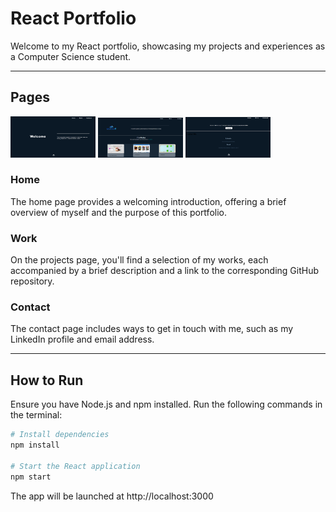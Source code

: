 # React Portfolio

Welcome to my React portfolio, showcasing my projects and experiences as a Computer Science student.


---

## Pages


<div>
  <img src="public/images/home.png" width="27%">
  <img src="public/images/work.png" width="27%">
  <img src="public/images/contact.png" width="27%">
</div>


### Home

The home page provides a welcoming introduction, offering a brief overview of myself and the purpose of this portfolio.

### Work

On the projects page, you'll find a selection of my works, each accompanied by a brief description and a link to the corresponding GitHub repository.

### Contact

The contact page includes ways to get in touch with me, such as my LinkedIn profile and email address.

---
## How to Run

Ensure you have Node.js and npm installed. Run the following commands in the terminal:

```bash
# Install dependencies
npm install

# Start the React application
npm start

```
The app will be launched at http://localhost:3000

